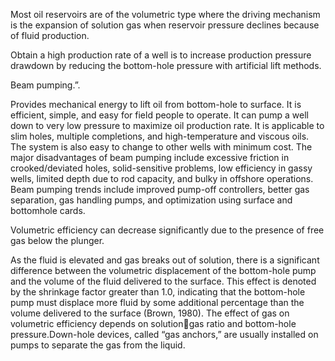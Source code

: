 

Most oil reservoirs are of the volumetric type where the driving mechanism is the expansion of solution gas when reservoir pressure declines because of fluid production.

Obtain a high production rate of a well is to increase production pressure drawdown by reducing the bottom-hole pressure with artificial lift methods.

Beam pumping.”.

Provides mechanical energy to lift oil from bottom-hole to surface. It is efficient, simple, and easy for field people to operate. It can pump a well down to very low pressure to maximize oil production rate. It is applicable to slim holes, multiple completions, and high-temperature and viscous oils. The system is also easy to change to other wells with minimum cost. The major disadvantages of beam pumping include excessive friction in crooked/deviated holes, solid-sensitive problems, low efficiency in gassy wells, limited depth due to rod capacity, and bulky in offshore operations. Beam pumping trends include improved pump-off controllers, better gas separation, gas handling pumps, and optimization using surface and bottomhole cards.

Volumetric efficiency can decrease significantly due to the presence of free gas below the plunger.

As the fluid is elevated and gas breaks out of solution, there is a significant difference between the volumetric displacement of the bottom-hole pump and the volume of the fluid delivered to the surface. This effect is denoted by the shrinkage factor greater than 1.0, indicating that the bottom-hole pump must displace more fluid by some additional percentage than the volume delivered to the surface (Brown, 1980). The effect of gas on volumetric efficiency depends on solutiongas ratio and bottom-hole pressure.Down-hole devices, called “gas anchors,” are usually installed on pumps to separate the gas from the liquid.



